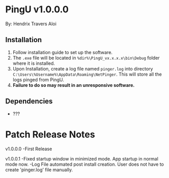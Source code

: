 # PingU v1.0.0.0

By: Hendrix Travers Aloi

## Installation
1. Follow installation guide to set up the software. 
2. The `.exe` file will be located in `%dir%\PingU_vx.x.x.x\bin\Debug` folder where it is installed.
3. Upon Installation, create a log file named `pinger.log` into directory `C:\Users\%Username%\AppData\Roaming\NetPinger`. This will store all the logs pinged from PingU.
4. **Failure to do so may result in an unresponsive software.**

## Dependencies 
- ???

# Patch Release Notes

v1.0.0.0
-First Release 

v1.0.0.1 
-Fixed startup window in minimized mode. App startup in normal mode now.
-Log File automated post install creation. User does not have to create 'pinger.log' file manually.

